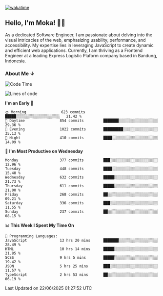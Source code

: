 [![wakatime](https://wakatime.com/badge/user/af9abd23-dba3-4dbe-973c-b045a9417a55.svg?style=social)](https://wakatime.com/@af9abd23-dba3-4dbe-973c-b045a9417a55)
## Hello, I'm Moka! 👋🏼


As a dedicated Software Engineer, I am passionate about delving into the visual intricacies of the web, emphasizing usability, performance, and accessibility. My expertise lies in leveraging JavaScript to create dynamic and efficient web applications. Currently, I am thriving as a Frontend Engineer at a leading Express Logistic Plaform company based in Bandung, Indonesia.

### About Me ↓

<!--START_SECTION:waka-->
![Code Time](http://img.shields.io/badge/Code%20Time-12%2C258%20hrs%2025%20mins-blue)

![Lines of code](https://img.shields.io/badge/From%20Hello%20World%20I%27ve%20Written-5.6%20million%20lines%20of%20code-blue)

**I'm an Early 🐤** 

```text
🌞 Morning                623 commits         █████░░░░░░░░░░░░░░░░░░░░   21.42 % 
🌆 Daytime                854 commits         ███████░░░░░░░░░░░░░░░░░░   29.36 % 
🌃 Evening                1022 commits        █████████░░░░░░░░░░░░░░░░   35.13 % 
🌙 Night                  410 commits         ████░░░░░░░░░░░░░░░░░░░░░   14.09 % 
```
📅 **I'm Most Productive on Wednesday** 

```text
Monday                   377 commits         ███░░░░░░░░░░░░░░░░░░░░░░   12.96 % 
Tuesday                  448 commits         ████░░░░░░░░░░░░░░░░░░░░░   15.40 % 
Wednesday                632 commits         █████░░░░░░░░░░░░░░░░░░░░   21.73 % 
Thursday                 611 commits         █████░░░░░░░░░░░░░░░░░░░░   21.00 % 
Friday                   268 commits         ██░░░░░░░░░░░░░░░░░░░░░░░   09.21 % 
Saturday                 336 commits         ███░░░░░░░░░░░░░░░░░░░░░░   11.55 % 
Sunday                   237 commits         ██░░░░░░░░░░░░░░░░░░░░░░░   08.15 % 
```


📊 **This Week I Spent My Time On** 

```text
💬 Programming Languages: 
JavaScript               13 hrs 20 mins      ███████░░░░░░░░░░░░░░░░░░   28.49 % 
HTML                     10 hrs 14 mins      █████░░░░░░░░░░░░░░░░░░░░   21.85 % 
SCSS                     9 hrs 5 mins        █████░░░░░░░░░░░░░░░░░░░░   19.42 % 
JSON                     5 hrs 25 mins       ███░░░░░░░░░░░░░░░░░░░░░░   11.57 % 
TypeScript               2 hrs 53 mins       ██░░░░░░░░░░░░░░░░░░░░░░░   06.19 % 
```


 Last Updated on 22/06/2025 01:27:52 UTC
<!--END_SECTION:waka-->
